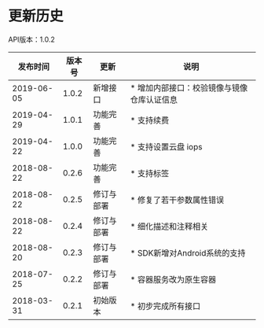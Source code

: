 # 更新历史

API版本：1.0.2

|发布时间|版本号|更新|说明|
|---|---|---|---|
|2019-06-05|1.0.2|新增接口|* 增加内部接口：校验镜像与镜像仓库认证信息|
|2019-04-29|1.0.1|功能完善|* 支持续费|
|2019-04-22|1.0.0|功能完善|* 支持设置云盘 iops|
|2018-08-22|0.2.6|功能完善|* 支持标签|
|2018-08-22|0.2.5|修订与部署|* 修复了若干参数属性错误|
|2018-08-22|0.2.4|修订与部署|* 细化描述和注释相关|
|2018-08-20|0.2.3|修订与部署|* SDK新增对Android系统的支持|
|2018-07-25|0.2.2|修订与部署|* 容器服务改为原生容器|
|2018-03-31|0.2.1|初始版本|* 初步完成所有接口|